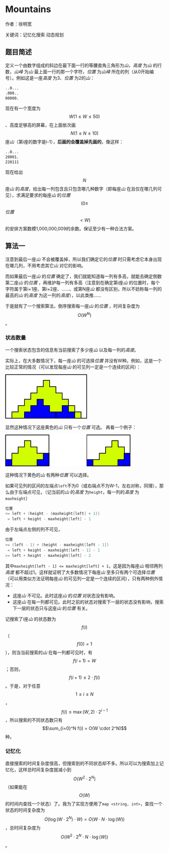 # Mountains
作者：徐明宽

关键词：记忆化搜索 动态规划

## 题目简述
定义一个由数字组成的斜边在最下面一行的等腰直角三角形为*山*，*高度* 为*山* 的行数，*山峰* 为*山* 最上面一行的那一个字符，*位置* 为*山峰* 所在的列（从0开始编号）。例如这是一座*高度* 为3、*位置* 为2的*山*：
```
..0...
.000..
00000.
```
现在有一个宽度为$$W(1 \leq W \leq 50)$$、高度足够高的屏幕，在上面依次画$$N(1 \leq N \leq 10)$$座*山*（第i座的数字是i-1），**后画的会覆盖掉先画的**，像这样：
```
..0...
20001.
220111
```
现在给出$$N$$座*山* 的*高度*，给出每一列包含且只包含哪几种数字（即每座*山* 在且仅在哪几列可见），求满足要求的每座*山* 的*位置*$$(0 \leq $$ *位置* $$ < W)$$的安排方案数模1,000,000,009的余数。保证至少有一种合法方案。

## 算法一
注意到最后一座*山* 不会被覆盖掉，所以我们确定它的*位置* 时只需考虑它本身出现在哪几列，不用考虑其它*山* 对它的影响。

而如果最后一座*山* 的*位置* 确定了，我们就能知道每一列有多高，就能去确定倒数第二座*山* 的*位置* ，再维护每一列有多高（注意到在确定第i座*山* 的位置时，每个字符属于第i+1座、第i+2座、……、或第N座*山* 都没有区别，所以不妨称每一列的最高的*山* 的*高度* 为这一列的*高度*），以此类推……

于是就有了一个搜索算法，倒序搜索每一座*山* 的*位置* ，时间复杂度为$$O(W^N)$$。

### 状态数量
一个搜索状态包含的信息有当前搜索了多少座*山* 以及每一列的*高度*。

实际上，在大多数情况下，每一座*山* 的可选择*位置* 并没有W种。例如，这是一个比较正常的情况（可以发现每座*山* 的可见列一定是一个连续的区间）：

![图片加载失败](solution/1.png)

显然这种情况下这座黄色的*山* 只有一个*位置* 可选。
再看一个例子：

![图片加载失败](solution/2.png)

这种情况下黄色的*山* 有两种*位置* 可以选择。

如果可见列的区间的左端点`left`不为0（或右端点不为W-1，左右对称，同理），那么由于左端点可见，（记当前的*山* 的*高度* 为`height`，每一列的*高度* 为`maxheight`）
```C++
位置
<= left + (height - (maxheight[left] + 1))
 = left + height - maxheight[left] - 1
```
由于左端点左侧的列不可见，
```C++
位置
>= (left - 1) + (height - maxheight[left - 1]) 
 = left + height - maxheight[left - 1] - 1
>= left + height - maxheight[left] - 2
```
其中`maxheight[left - 1] <= maxheight[left] + 1`，这是因为每座*山* 相邻两列*高度* 都不超过1。这样就证明了大多数情况下每座*山* 至多只有两个可选择*位置* （可以用类似方法证明每座*山* 的可见列一定是一个连续的区间），只有两种例外情况：
- 这座*山* 不可见。此时这座*山* 的*位置* 对状态没有影响。
- 这座*山* 在每一列都可见。此时之前的状态对搜索下一层的状态没有影响，搜索下一层的状态只与这座*山* 的*位置* 有关。

记搜索了i座*山* 的状态数为$$f(i)$$（$$f(0) = 1$$），则当当前搜索的*山* 在每一列都可见时，有$$f(i + 1) = W$$；否则，$$f(i + 1) \leq 2 \cdot f(i)$$。于是，对于任意$$1 \leq i \leq N$$，$$f(i) \leq \max(W, 2) \cdot 2^{i - 1}$$，所以搜索的不同状态数只有$$\sum_{i=0}^N f(i) = O(W \cdot 2^N)$$种。

### 记忆化
直接搜索的时间复杂度很高，但搜索到的不同状态却不多。所以可以为搜索加上记忆化，这样总时间复杂度就减小到$$O(W^2 \cdot 2^N)$$（如果能在$$O(W)$$的时间内查找一个状态）了。我为了实现方便用了`map <string, int>`，查找一个状态的时间复杂度为$$O(\log(W \cdot 2^N) \cdot W) = O(W \cdot N \cdot \log(W))$$，总时间复杂度为$$O(W^2 \cdot 2^N \cdot N \cdot \log(W))$$。